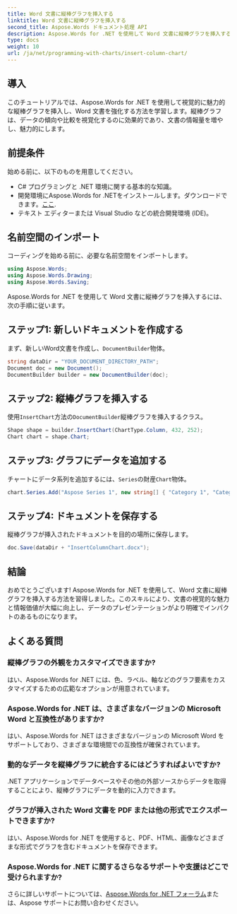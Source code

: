 ```yaml
---
title: Word 文書に縦棒グラフを挿入する
linktitle: Word 文書に縦棒グラフを挿入する
second_title: Aspose.Words ドキュメント処理 API
description: Aspose.Words for .NET を使用して Word 文書に縦棒グラフを挿入する方法を学びます。レポートやプレゼンテーションのデータの視覚化を強化します。
type: docs
weight: 10
url: /ja/net/programming-with-charts/insert-column-chart/
---
```

## 導入

このチュートリアルでは、Aspose.Words for .NET を使用して視覚的に魅力的な縦棒グラフを挿入し、Word 文書を強化する方法を学習します。縦棒グラフは、データの傾向や比較を視覚化するのに効果的であり、文書の情報量を増やし、魅力的にします。

## 前提条件

始める前に、以下のものを用意してください。

- C# プログラミングと .NET 環境に関する基本的な知識。
- 開発環境にAspose.Words for .NETをインストールします。ダウンロードできます。[ここ](https://releases.aspose.com/words/net/).
- テキスト エディターまたは Visual Studio などの統合開発環境 (IDE)。

## 名前空間のインポート

コーディングを始める前に、必要な名前空間をインポートします。

```csharp
using Aspose.Words;
using Aspose.Words.Drawing;
using Aspose.Words.Saving;
```

Aspose.Words for .NET を使用して Word 文書に縦棒グラフを挿入するには、次の手順に従います。

## ステップ1: 新しいドキュメントを作成する

まず、新しいWord文書を作成し、`DocumentBuilder`物体。

```csharp
string dataDir = "YOUR_DOCUMENT_DIRECTORY_PATH";
Document doc = new Document();
DocumentBuilder builder = new DocumentBuilder(doc);
```

## ステップ2: 縦棒グラフを挿入する

使用`InsertChart`方法の`DocumentBuilder`縦棒グラフを挿入するクラス。

```csharp
Shape shape = builder.InsertChart(ChartType.Column, 432, 252);
Chart chart = shape.Chart;
```

## ステップ3: グラフにデータを追加する

チャートにデータ系列を追加するには、`Series`の財産`Chart`物体。

```csharp
chart.Series.Add("Aspose Series 1", new string[] { "Category 1", "Category 2" }, new double[] { 1, 2 });
```

## ステップ4: ドキュメントを保存する

縦棒グラフが挿入されたドキュメントを目的の場所に保存します。

```csharp
doc.Save(dataDir + "InsertColumnChart.docx");
```

## 結論

おめでとうございます! Aspose.Words for .NET を使用して、Word 文書に縦棒グラフを挿入する方法を習得しました。このスキルにより、文書の視覚的な魅力と情報価値が大幅に向上し、データのプレゼンテーションがより明確でインパクトのあるものになります。

## よくある質問

### 縦棒グラフの外観をカスタマイズできますか?
はい、Aspose.Words for .NET には、色、ラベル、軸などのグラフ要素をカスタマイズするための広範なオプションが用意されています。

### Aspose.Words for .NET は、さまざまなバージョンの Microsoft Word と互換性がありますか?
はい、Aspose.Words for .NET はさまざまなバージョンの Microsoft Word をサポートしており、さまざまな環境間での互換性が確保されています。

### 動的なデータを縦棒グラフに統合するにはどうすればよいですか?
.NET アプリケーションでデータベースやその他の外部ソースからデータを取得することにより、縦棒グラフにデータを動的に入力できます。

### グラフが挿入された Word 文書を PDF または他の形式でエクスポートできますか?
はい、Aspose.Words for .NET を使用すると、PDF、HTML、画像などさまざまな形式でグラフを含むドキュメントを保存できます。

### Aspose.Words for .NET に関するさらなるサポートや支援はどこで受けられますか?
さらに詳しいサポートについては、[Aspose.Words for .NET フォーラム](https://forum.aspose.com/c/words/8)または、Aspose サポートにお問い合わせください。


